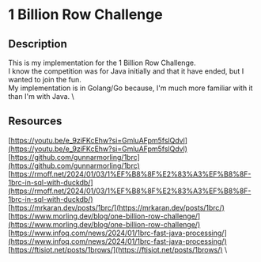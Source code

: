 # 1 Billion Row Challenge

## Description

This is my implementation for the 1 Billion Row Challenge. \
I know the competition was for Java initially and that it have ended, but I wanted to join the fun. \
My implementation is in Golang/Go because, I'm much more familiar with it than I'm with Java. \

## Resources

[https://youtu.be/e_9ziFKcEhw?si=GmluAFpm5fslQdvl](https://youtu.be/e_9ziFKcEhw?si=GmluAFpm5fslQdvl) \
[https://github.com/gunnarmorling/1brc](https://github.com/gunnarmorling/1brc) \
[https://rmoff.net/2024/01/03/1%EF%B8%8F%E2%83%A3%EF%B8%8F-1brc-in-sql-with-duckdb/](https://rmoff.net/2024/01/03/1%EF%B8%8F%E2%83%A3%EF%B8%8F-1brc-in-sql-with-duckdb/) \
[https://mrkaran.dev/posts/1brc/](https://mrkaran.dev/posts/1brc/) \
[https://www.morling.dev/blog/one-billion-row-challenge/](https://www.morling.dev/blog/one-billion-row-challenge/) \
[https://www.infoq.com/news/2024/01/1brc-fast-java-processing/](https://www.infoq.com/news/2024/01/1brc-fast-java-processing/) \
[https://ftisiot.net/posts/1brows/](https://ftisiot.net/posts/1brows/) \
